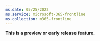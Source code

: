 ```yaml
---
ms.date: 05/25/2022
ms.service: microsoft-365-frontline
ms.collection: m365-frontline 
---
```

**This is a preview or early release feature.**
